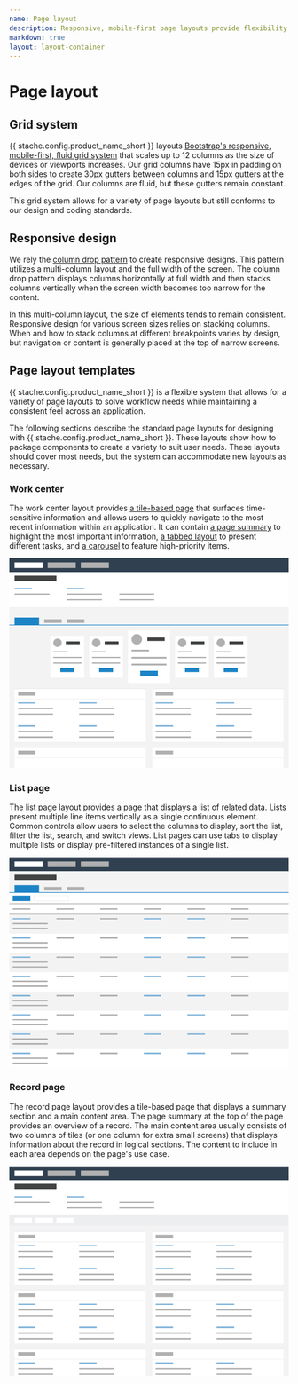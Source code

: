 ```yaml
---
name: Page layout
description: Responsive, mobile-first page layouts provide flexibility while conforming to SKY UX standards.
markdown: true
layout: layout-container
---
```


# Page layout

## Grid system
{{ stache.config.product_name_short }} layouts [Bootstrap's responsive, mobile-first, fluid grid system](http://getbootstrap.com/css/#grid) that scales up to 12 columns as the size of devices or viewports increases. Our grid columns have 15px in padding on both sides to create 30px gutters between columns and 15px gutters at the edges of the grid. Our columns are fluid, but these gutters remain constant. 

This grid system allows for a variety of page layouts but still conforms to our design and coding standards. 

## Responsive design
We rely the [column drop pattern](https://developers.google.com/web/fundamentals/design-and-ui/responsive/patterns/column-drop) to create responsive designs. This pattern utilizes a multi-column layout and the full width of the screen. The column drop pattern displays columns horizontally at full width and then stacks columns vertically when the screen width becomes too narrow for the content.

In this multi-column layout, the size of elements tends to remain consistent. Responsive design for various screen sizes relies on stacking columns. When and how to stack columns at different breakpoints varies by design, but navigation or content is generally placed at the top of narrow screens.

## Page layout templates
{{ stache.config.product_name_short }} is a flexible system that allows for a variety of page layouts to solve workflow needs while maintaining a consistent feel across an application.

The following sections describe the standard page layouts for designing with {{ stache.config.product_name_short }}. These layouts show how to package components to create a variety to suit user needs. These layouts should cover most needs, but the system can accommodate new layouts as necessary.

### Work center 
The work center layout provides [a tile-based page](../../components/tiles) that surfaces time-sensitive information and allows users to quickly navigate to the most recent information within an application. It can contain [a page summary](../../components/pagesummary) to highlight the most important information, [a tabbed layout](../../components/tabset) to present different tasks, and [a carousel](../../components/carousel) to feature high-priority items.

![Work center page wireframe](../../../static/assets/img/guidelines/pagelayout/workcenter.png)

### List page
The list page layout provides a page that displays a list of related data. Lists present multiple line items vertically as a single continuous element. Common controls allow users to select the columns to display, sort the list, filter the list, search, and switch views. List pages can use tabs to display multiple lists or display pre-filtered instances of a single list.

![List page wireframe](../../../static/assets/img/guidelines/pagelayout/list.png)

### Record page
The record page layout provides a tile-based page that displays a summary section and a main content area. The page summary at the top of the page provides an overview of a record. The main content area usually consists of two columns of tiles (or one column for extra small screens) that displays information about the record in logical sections. The content to include in each area depends on the page's use case.

![Record page wireframe](../../../static/assets/img/guidelines/pagelayout/record.png)